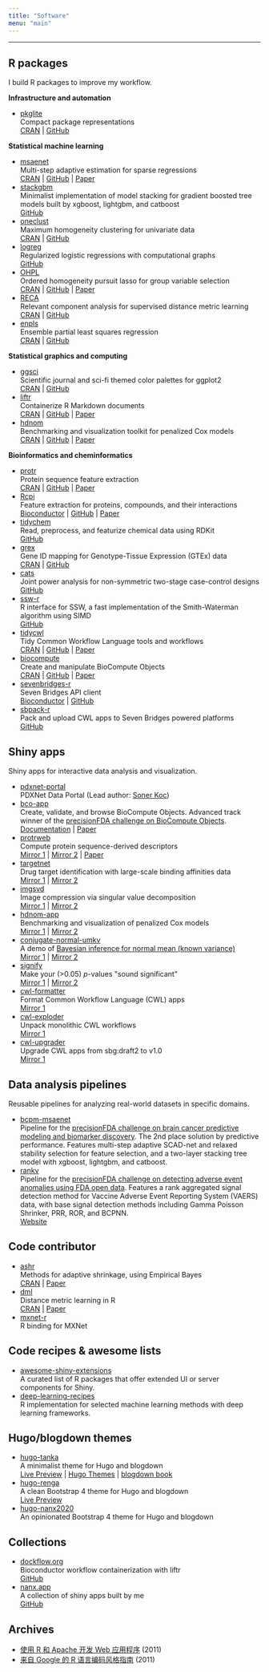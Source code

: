```yaml
---
title: "Software"
menu: "main"
---
```


<div class="mx-0 mx-md-4">
<hr>
</div>

## R packages

I build R packages to improve my workflow.

**Infrastructure and automation**

- [pkglite](https://merck.github.io/pkglite/) <br> Compact package representations <br> [CRAN](https://cran.r-project.org/package=pkglite) | [GitHub](https://github.com/Merck/pkglite)

**Statistical machine learning**

- [msaenet](https://nanx.me/msaenet/) <br> Multi-step adaptive estimation for sparse regressions <br> [CRAN](https://cran.r-project.org/package=msaenet) | [GitHub](https://github.com/nanxstats/msaenet) | [Paper](https://nanx.me/papers/msaenet.pdf)
- [stackgbm](https://nanx.me/stackgbm/) <br> Minimalist implementation of model stacking for gradient boosted tree models built by xgboost, lightgbm, and catboost <br> [GitHub](https://github.com/nanxstats/stackgbm)
- [oneclust](https://nanx.me/oneclust/) <br> Maximum homogeneity clustering for univariate data <br> [CRAN](https://cran.r-project.org/package=oneclust) | [GitHub](https://github.com/nanxstats/oneclust)
- [logreg](https://nanx.me/logreg/) <br> Regularized logistic regressions with computational graphs <br> [GitHub](https://github.com/nanxstats/logreg)
- [OHPL](https://OHPL.io/doc/) <br> Ordered homogeneity pursuit lasso for group variable selection <br> [CRAN](https://cran.r-project.org/package=OHPL) | [GitHub](https://github.com/nanxstats/OHPL) | [Paper](https://nanx.me/papers/OHPL.pdf)
- [RECA](https://nanx.me/RECA/) <br> Relevant component analysis for supervised distance metric learning <br> [CRAN](https://cran.r-project.org/package=RECA) | [GitHub](https://github.com/nanxstats/RECA)
- [enpls](https://nanx.me/enpls/) <br> Ensemble partial least squares regression <br> [CRAN](https://cran.r-project.org/package=enpls) | [GitHub](https://github.com/nanxstats/enpls)

**Statistical graphics and computing**

- [ggsci](https://nanx.me/ggsci/) <br> Scientific journal and sci-fi themed color palettes for ggplot2 <br> [CRAN](https://cran.r-project.org/package=ggsci) | [GitHub](https://github.com/nanxstats/ggsci)
- [liftr](https://nanx.me/liftr/) <br> Containerize R Markdown documents <br> [CRAN](https://cran.r-project.org/package=liftr) | [GitHub](https://github.com/nanxstats/liftr) | [Paper](https://doi.org/10.32614/RJ-2020-007)
- [hdnom](https://nanx.me/hdnom/) <br> Benchmarking and visualization toolkit for penalized Cox models <br> [CRAN](https://cran.r-project.org/package=hdnom) | [GitHub](https://github.com/nanxstats/hdnom) | [Paper](https://doi.org/10.1101/065524)

**Bioinformatics and cheminformatics**

- [protr](https://nanx.me/protr/) <br> Protein sequence feature extraction <br> [CRAN](https://cran.r-project.org/package=protr) | [GitHub](https://github.com/nanxstats/protr) | [Paper](https://nanx.me/papers/protr.pdf)
- [Rcpi](https://nanx.me/Rcpi/) <br> Feature extraction for proteins, compounds, and their interactions <br> [Bioconductor](https://bioconductor.org/packages/Rcpi) | [GitHub](https://github.com/nanxstats/Rcpi) | [Paper](https://nanx.me/papers/Rcpi.pdf)
- [tidychem](https://nanx.me/tidychem/) <br> Read, preprocess, and featurize chemical data using RDKit <br> [GitHub](https://github.com/nanxstats/tidychem)
- [grex](https://nanx.me/grex/) <br> Gene ID mapping for Genotype-Tissue Expression (GTEx) data <br> [CRAN](https://cran.r-project.org/package=grex) | [GitHub](https://github.com/nanxstats/grex)
- [cats](https://nanx.me/cats/) <br> Joint power analysis for non-symmetric two-stage case-control designs <br> [GitHub](https://github.com/nanxstats/cats)
- [ssw-r](https://nanx.me/ssw-r/) <br> R interface for SSW, a fast implementation of the Smith-Waterman algorithm using SIMD <br> [GitHub](https://github.com/nanxstats/ssw-r)
- [tidycwl](https://sbg.github.io/tidycwl/) <br> Tidy Common Workflow Language tools and workflows <br> [CRAN](https://cran.r-project.org/package=tidycwl) | [GitHub](https://github.com/sbg/tidycwl) | [Paper](https://doi.org/10.12688/f1000research.25902.1)
- [biocompute](https://sbg.github.io/biocompute/) <br> Create and manipulate BioCompute Objects <br> [CRAN](https://cran.r-project.org/package=biocompute) | [GitHub](https://github.com/sbg/biocompute) | [Paper](https://doi.org/10.12688/f1000research.25902.1)
- [sevenbridges-r](https://sbg.github.io/sevenbridges-r/) <br> Seven Bridges API client <br> [Bioconductor](https://bioconductor.org/packages/sevenbridges) | [GitHub](https://github.com/sbg/sevenbridges-r)
- [sbpack-r](https://nanx.me/sbpack-r/) <br> Pack and upload CWL apps to Seven Bridges powered platforms <br> [GitHub](https://github.com/nanxstats/sbpack-r)

## Shiny apps

Shiny apps for interactive data analysis and visualization.

- [pdxnet-portal](https://portal.pdxnetwork.org/) <br> PDXNet Data Portal (Lead author: [Soner Koc](https://github.com/skoc))
- [bco-app](https://github.com/sbg/bco-app) <br> Create, validate, and browse BioCompute Objects. Advanced track winner of the [precisionFDA challenge on BioCompute Objects](https://precision.fda.gov/challenges/7/view/results). <br> [Documentation](https://sbg.github.io/bco-app/) | [Paper](https://doi.org/10.12688/f1000research.25902.1)
- [protrweb](https://github.com/nanxstats/protrweb) <br> Compute protein sequence-derived descriptors <br> [Mirror 1](https://nanx.app/protr/) | [Mirror 2](https://nanx.shinyapps.io/protrweb/) | [Paper](https://nanx.me/papers/protr.pdf)
- [targetnet](https://github.com/nanxstats/targetnet) <br> Drug target identification with large-scale binding affinities data <br> [Mirror 1](https://nanx.app/targetnet/) | [Mirror 2](https://nanx.shinyapps.io/targetnet/)
- [imgsvd](https://github.com/nanxstats/imgsvd) <br> Image compression via singular value decomposition <br> [Mirror 1](https://nanx.app/imgsvd/) | [Mirror 2](https://nanx.shinyapps.io/imgsvd/)
- [hdnom-app](https://github.com/nanxstats/hdnom-app) <br> Benchmarking and visualization of penalized Cox models <br> [Mirror 1](https://nanx.app/hdnom/) | [Mirror 2](https://nanx.shinyapps.io/hdnom-app/)
- [conjugate-normal-umkv](https://github.com/nanxstats/conjugate-normal-umkv) <br> A demo of [Bayesian inference for normal mean (known variance)](https://stephens999.github.io/fiveMinuteStats/shiny_normal_example.html) <br> [Mirror 1](https://nanx.app/conjugate-normal-umkv/) | [Mirror 2](https://nanx.shinyapps.io/conjugate-normal-umkv/)
- [signify](https://github.com/nanxstats/signify) <br> Make your (>0.05) <em>p</em>-values "sound significant" <br> [Mirror 1](https://nanx.app/signify/) | [Mirror 2](https://nanx.shinyapps.io/signify/)
- [cwl-formatter](https://github.com/nanxstats/cwl-formatter) <br> Format Common Workflow Language (CWL) apps <br> [Mirror 1](https://nanx.app/cwl-formatter/)
- [cwl-exploder](https://github.com/nanxstats/cwl-exploder) <br> Unpack monolithic CWL workflows <br> [Mirror 1](https://nanx.app/cwl-exploder/)
- [cwl-upgrader](https://github.com/nanxstats/cwl-upgrader) <br> Upgrade CWL apps from sbg:draft2 to v1.0 <br> [Mirror 1](https://nanx.app/cwl-upgrader/)

## Data analysis pipelines

Reusable pipelines for analyzing real-world datasets in specific domains.

- [bcpm-msaenet](https://github.com/nanxstats/bcpm-msaenet) <br> Pipeline for the [precisionFDA challenge on brain cancer predictive modeling and biomarker discovery](https://precision.fda.gov/challenges/8/view/results). The 2nd place solution by predictive performance. Features multi-step adaptive SCAD-net and relaxed stability selection for feature selection, and a two-layer stacking tree model with xgboost, lightgbm, and catboost.
- [rankv](https://github.com/nanxstats/rankv) <br> Pipeline for the [precisionFDA challenge on detecting adverse event anomalies using FDA open data](https://precision.fda.gov/challenges/9). Features a rank aggregated signal detection method for Vaccine Adverse Event Reporting System (VAERS) data, with base signal detection methods including Gamma Poisson Shrinker, PRR, ROR, and BCPNN. <br> [Website](https://nanx.me/rankv/)

## Code contributor

- [ashr](https://github.com/stephens999/ashr) <br> Methods for adaptive shrinkage, using Empirical Bayes <br> [CRAN](https://cran.r-project.org/package=ashr) | [Paper](https://doi.org/10.1093/biostatistics/kxw041)
- [dml](https://github.com/terrytangyuan/dml) <br> Distance metric learning in R <br> [CRAN](https://cran.r-project.org/package=dml) | [Paper](https://doi.org/10.21105/joss.01036)
- [mxnet-r](https://github.com/apache/incubator-mxnet/tree/master/R-package) <br> R binding for MXNet

## Code recipes & awesome lists

- [awesome-shiny-extensions](https://github.com/nanxstats/awesome-shiny-extensions) <br> A curated list of R packages that offer extended UI or server components for Shiny.
- [deep-learning-recipes](https://github.com/nanxstats/deep-learning-recipes) <br> R implementation for selected machine learning methods with deep learning frameworks.

## Hugo/blogdown themes

- [hugo-tanka](https://github.com/nanxstats/hugo-tanka) <br> A minimalist theme for Hugo and blogdown <br> [Live Preview](https://nanx.me/hugo-tanka/) | [Hugo Themes](https://themes.gohugo.io/hugo-tanka/) | [blogdown book](https://bookdown.org/yihui/blogdown/other-themes.html)
- [hugo-renga](https://github.com/nanxstats/hugo-renga) <br> A clean Bootstrap 4 theme for Hugo and blogdown <br> [Live Preview](https://nanx.me/hugo-renga/)
- [hugo-nanx2020](https://github.com/nanxstats/hugo-nanx2020) <br> An opinionated Bootstrap 4 theme for Hugo and blogdown

## Collections

- [dockflow.org](https://dockflow.org) <br> Bioconductor workflow containerization with liftr <br> [GitHub](https://github.com/nanxstats/dockflow)
- [nanx.app](https://nanx.app) <br> A collection of shiny apps built by me <br> [GitHub](https://github.com/nanxstats/nanx.app)

## Archives

- [使用 R 和 Apache 开发 Web 应用程序](https://nanx.me/rapache/) (2011)
- [来自 Google 的 R 语言编码风格指南](https://nanx.me/rstyle/) (2011)
